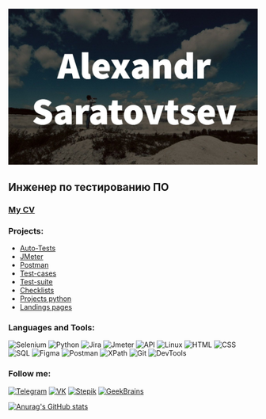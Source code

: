 ![Header](https://github.com/AlexSartsev/AlexSartsev/blob/main/asserts/photo_2023-01-17_21-49-56.jpg)

## Инженер по тестированию ПО
### [My CV](https://drive.google.com/file/d/1yEZwsXEacredbAkMHF8QKimDn8TIuKDC/view?usp=sharing)

### Projects:
* [Auto-Tests](https://github.com/AlexSartsev/automation_testing_selenium_python)
* [JMeter](https://github.com/AlexSartsev/JMeter)
* [Postman](https://github.com/AlexSartsev/Postman)
* [Test-cases](https://docs.google.com/spreadsheets/d/1WZ0y8eExyLZ_LoRlixVKaIa8yux7Zij8mTm3IMiCZ2E/edit?usp=sharing)
* [Test-suite](https://docs.google.com/spreadsheets/d/14TAj31RnVZKyjB5ZbhNWMSjcqpLnYmNnVQ3PWsimOVY/edit?usp=sharing)
* [Checklists](https://docs.google.com/spreadsheets/d/1bcVJWtrFED0fyKT8wGOCVTm3Rtd5K61IlMfDSPJiGkI/edit?usp=sharing)
* [Projects python](https://github.com/AlexSartsev/python_mini_project)
* [Landings pages](https://github.com/AlexSartsev/website_by_stepik)

### Languages and Tools:
![Selenium](https://img.shields.io/badge/Selenium-000000?style=for-the-badge&logo=selenium)
![Python](https://img.shields.io/badge/Python-000000?style=for-the-badge&logo=Python)
![Jira](https://img.shields.io/badge/Jira-000000?style=for-the-badge&logo=Jira)
![Jmeter](https://img.shields.io/badge/Jmeter-000000?style=for-the-badge&logo=ApacheJMeter)
![API](https://img.shields.io/badge/API-000000?style=for-the-badge&logo=WebAPI)
![Linux](https://img.shields.io/badge/Linux-000000?style=for-the-badge&logo=Linux)
![HTML](https://img.shields.io/badge/HTML-000000?style=for-the-badge&logo=HTML5)
![CSS](https://img.shields.io/badge/CSS-000000?style=for-the-badge&logo=CSS3)
![SQL](https://img.shields.io/badge/SQL-000000?style=for-the-badge&logo=MySQL)
![Figma](https://img.shields.io/badge/Figma-000000?style=for-the-badge&logo=Figma)
![Postman](https://img.shields.io/badge/Postman-000000?style=for-the-badge&logo=Postman)
![XPath](https://img.shields.io/badge/XPath-000000?style=for-the-badge&logo=XPath)
![Git](https://img.shields.io/badge/Git-000000?style=for-the-badge&logo=Git)
![DevTools](https://img.shields.io/badge/DevTools-000000?style=for-the-badge&logo=chrome)

### Follow me:
[![Telegram](https://img.shields.io/badge/Telegram-000000?style=for-the-badge&logo=telegram)](https://t.me/mr_sartsev)
[![VK](https://img.shields.io/badge/VK-000000?style=for-the-badge&logo=VK)](https://vk.com/alex.sartsev)
[![Stepik](https://img.shields.io/badge/Stepik-000000?style=for-the-badge&logo=stepik)](https://stepik.org/users/474736354)
[![GeekBrains](https://img.shields.io/badge/geekbrains-000000?style=for-the-badge&logo=geekbrains)](https://gb.ru/users/7654256)

[![Anurag's GitHub stats](https://github-readme-stats.vercel.app/api?username=AlexSartsev&show_icons=true&theme=dark)](https://github.com/anuraghazra/github-readme-stats)